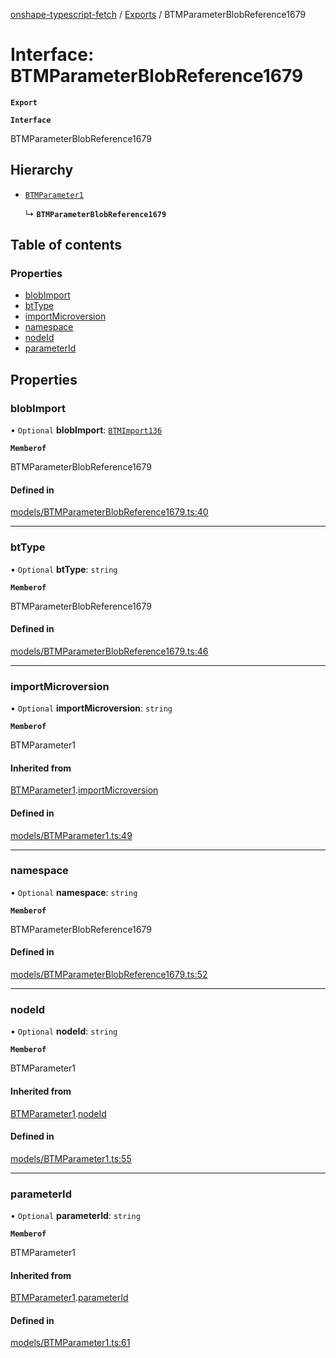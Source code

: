 [onshape-typescript-fetch](../README.md) / [Exports](../modules.md) / BTMParameterBlobReference1679

# Interface: BTMParameterBlobReference1679

**`Export`**

**`Interface`**

BTMParameterBlobReference1679

## Hierarchy

- [`BTMParameter1`](BTMParameter1.md)

  ↳ **`BTMParameterBlobReference1679`**

## Table of contents

### Properties

- [blobImport](BTMParameterBlobReference1679.md#blobimport)
- [btType](BTMParameterBlobReference1679.md#bttype)
- [importMicroversion](BTMParameterBlobReference1679.md#importmicroversion)
- [namespace](BTMParameterBlobReference1679.md#namespace)
- [nodeId](BTMParameterBlobReference1679.md#nodeid)
- [parameterId](BTMParameterBlobReference1679.md#parameterid)

## Properties

### blobImport

• `Optional` **blobImport**: [`BTMImport136`](BTMImport136.md)

**`Memberof`**

BTMParameterBlobReference1679

#### Defined in

[models/BTMParameterBlobReference1679.ts:40](https://github.com/toebes/onshape-typescript-fetch/blob/3e11ae1/models/BTMParameterBlobReference1679.ts#L40)

___

### btType

• `Optional` **btType**: `string`

**`Memberof`**

BTMParameterBlobReference1679

#### Defined in

[models/BTMParameterBlobReference1679.ts:46](https://github.com/toebes/onshape-typescript-fetch/blob/3e11ae1/models/BTMParameterBlobReference1679.ts#L46)

___

### importMicroversion

• `Optional` **importMicroversion**: `string`

**`Memberof`**

BTMParameter1

#### Inherited from

[BTMParameter1](BTMParameter1.md).[importMicroversion](BTMParameter1.md#importmicroversion)

#### Defined in

[models/BTMParameter1.ts:49](https://github.com/toebes/onshape-typescript-fetch/blob/3e11ae1/models/BTMParameter1.ts#L49)

___

### namespace

• `Optional` **namespace**: `string`

**`Memberof`**

BTMParameterBlobReference1679

#### Defined in

[models/BTMParameterBlobReference1679.ts:52](https://github.com/toebes/onshape-typescript-fetch/blob/3e11ae1/models/BTMParameterBlobReference1679.ts#L52)

___

### nodeId

• `Optional` **nodeId**: `string`

**`Memberof`**

BTMParameter1

#### Inherited from

[BTMParameter1](BTMParameter1.md).[nodeId](BTMParameter1.md#nodeid)

#### Defined in

[models/BTMParameter1.ts:55](https://github.com/toebes/onshape-typescript-fetch/blob/3e11ae1/models/BTMParameter1.ts#L55)

___

### parameterId

• `Optional` **parameterId**: `string`

**`Memberof`**

BTMParameter1

#### Inherited from

[BTMParameter1](BTMParameter1.md).[parameterId](BTMParameter1.md#parameterid)

#### Defined in

[models/BTMParameter1.ts:61](https://github.com/toebes/onshape-typescript-fetch/blob/3e11ae1/models/BTMParameter1.ts#L61)
